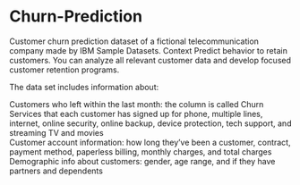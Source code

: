 # Churn-Prediction
Customer churn prediction dataset of a fictional telecommunication company made by IBM Sample Datasets. Context Predict behavior to retain customers. You can analyze all relevant customer data and develop focused customer retention programs.

The data set includes information about:

Customers who left within the last month: the column is called Churn                                                                                                                                         
Services that each customer has signed up for phone, multiple lines, internet, online security, online backup, device protection, tech support, and streaming TV and movies                                  
Customer account information: how long they’ve been a customer, contract, payment method, paperless billing, monthly charges, and total charges                                                              
Demographic info about customers: gender, age range, and if they have partners and dependents
